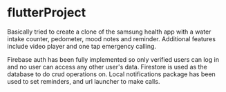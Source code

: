 # flutterProject
Basically tried to create a clone of the samsung health app with a water intake counter, pedometer, mood notes and reminder. Additional features include video player and one tap emergency calling. 

Firebase auth has been fully implemented so only verified users can log in and no user can access any other user's data.
Firestore is used as the database to do crud operations on.
Local notifications package has been used to set reminders, and url launcher to make calls.
